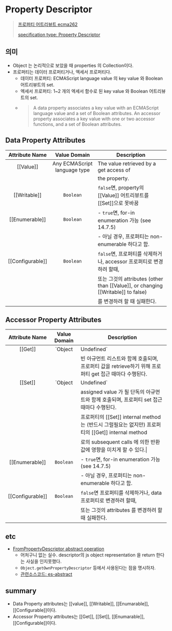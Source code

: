 # Property Descriptor

> [프로퍼티 어트리뷰트 ecma262](https://tc39.es/ecma262/#sec-property-attributes)
>
> [specification type: Property Descriptor](/til/ecmascript/6-2.html#_6-2-5-the-property-descriptor-스펙-타입)

## 의미

- Object 는 논리적으로 보았을 때 properties 의 Collection이다.
- 프로퍼티는 데이터 프로퍼티거나, 엑세서 프로퍼티다.
  - 데이터 프로퍼티: ECMAScript language value 의 key value 와 Boolean 어트리뷰트의 set.
  - 엑세서 프로퍼티: 1~2 개의 엑세서 함수로 된 key value 와 Boolean 어트리뷰트의 set.
  - > A data property associates a key value with an ECMAScript language value
  and a set of Boolean attributes. An accessor property associates a key value
  with one or two accessor functions, and a set of Boolean attributes.

## Data Property Attributes

Attribute Name | Value Domain | Description |
:--:|:--:|---|
[[Value]]| Any ECMAScript language type | The value retrieved by a get access of|\
 | | |the property.|
[[Writable]] | `Boolean` | `false`면, property의 [[Value]] 어트리뷰트를 [[Set]]으로 못바꿈|
|[[Enumerable]]|`Boolean`| - `true`면, for-in enumeration 가능 (see 14.7.5)|\
 | | |- 아닐 경우, 프로퍼티는 non-enumerable 하다고 함.|
|[[Configurable]] | `Boolean` | `false`면, 프로퍼티를 삭제하거나, accessor 프로퍼티로 변경하려 할때,|\
 | | |또는 그것의 attributes (other than [[Value]], or changing [[Writable]] to false)|\
 | | | 를 변경하려 할 때 실패한다.|

## Accessor Property Attributes

Attribute Name | Value Domain | Description |
:--:|:--:|---|
[[Get]] | `Object|Undefined` | function object 여야 한다. 해당 함수의 [[Call]] internal method는|\
|||빈 아규먼트 리스트와 함께 호출되며, 프로퍼티 값을 retrieve하기 위해 프로퍼티 get 접근 때마다 수행된다.|
[[Set]] | `Object|Undefined` | function object 여야 한다. 해당 함수의 [[Call]] internal method는|\
||| assigned value 가 될 단독의 아규먼트와 함께 호출되며, 프로퍼티 set 접근 때마다 수행된다. |\
||| 프로퍼티의 [[Set]] internal method 는 (반드시 그럴필요는 없지만) 프로퍼티의 [[Get]] internal method|\
|||로의 subsequent calls 에 의한 반환값에 영향을 미치게 할 수 있다.\|
|[[Enumerable]]|`Boolean`| - `true`면, for-in enumeration 가능 (see 14.7.5)|\
 | | |- 아닐 경우, 프로퍼티는 non-enumerable 하다고 함.|
[[Configurable]] | `Boolean` | `false`면 프로퍼티를 삭제하거나, data 프로퍼티로 변경하려 할때,|\
 | | | 또는 그것의 attributes 를 변경하려 할 때 실패한다.|

## etc

- [FromPropertyDescriptor abstract operation](https://es.discourse.group/t/i-am-confused-with-6-2-5-4-frompropertydescriptor/739)
  - 어처구니 없는 실수. descriptor의 js object representation 을 return 한다는 사실을 인지못했다.
  - `Object.getOwnPropertyDescriptor` 등에서 사용된다는 점을 명시하자.
  - [관련소스코드: es-abstract](https://github.com/ljharb/es-abstract/blob/144955764b80341bee97c1773f89142b7e507840/2020/FromPropertyDescriptor.js#L9-L36)

## summary

- Data Property attributes는 [[value]], [[Writable]], [[Enumarable]], [[Configurable]]이다.
- Accessor Property attributes는 [[Get]], [[Set]], [[Enumarable]], [[Configurable]]이다.
